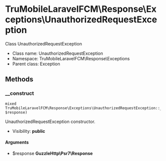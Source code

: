 TruMobileLaravelFCM\Response\Exceptions\UnauthorizedRequestException
===============

Class UnauthorizedRequestException




* Class name: UnauthorizedRequestException
* Namespace: TruMobileLaravelFCM\Response\Exceptions
* Parent class: Exception







Methods
-------


### __construct

    mixed TruMobileLaravelFCM\Response\Exceptions\UnauthorizedRequestException::__construct(\GuzzleHttp\Psr7\Response $response)

UnauthorizedRequestException constructor.



* Visibility: **public**


#### Arguments
* $response **GuzzleHttp\Psr7\Response**



